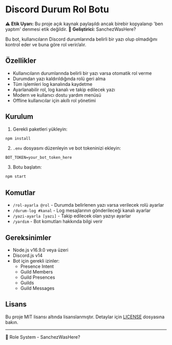 # Discord Durum Rol Botu

:warning: **Etik Uyarı:** Bu proje açık kaynak paylaşıldı ancak birebir kopyalanıp 'ben yaptım' denmesi etik değildir.
:bust_in_silhouette: **Geliştirici:** SanchezWasHere?

Bu bot, kullanıcıların Discord durumlarında belirli bir yazı olup olmadığını kontrol eder ve buna göre rol verir/alır.

## Özellikler

- Kullanıcıların durumlarında belirli bir yazı varsa otomatik rol verme
- Durumdan yazı kaldırıldığında rolü geri alma
- Tüm işlemleri log kanalında kaydetme
- Ayarlanabilir rol, log kanalı ve takip edilecek yazı
- Modern ve kullanıcı dostu yardım menüsü
- Offline kullanıcılar için akıllı rol yönetimi

## Kurulum

1. Gerekli paketleri yükleyin:
```bash
npm install
```

2. `.env` dosyasını düzenleyin ve bot tokeninizi ekleyin:
```
BOT_TOKEN=your_bot_token_here
```

3. Botu başlatın:
```bash
npm start
```

## Komutlar

- `/rol-ayarla @rol` - Durumda belirlenen yazı varsa verilecek rolü ayarlar
- `/durum-log #kanal` - Log mesajlarının gönderileceği kanalı ayarlar
- `/yazi-ayarla [yazı]` - Takip edilecek olan yazıyı ayarlar
- `/yardım` - Bot komutları hakkında bilgi verir

## Gereksinimler

- Node.js v16.9.0 veya üzeri
- Discord.js v14
- Bot için gerekli izinler:
  - Presence Intent
  - Guild Members
  - Guild Presences
  - Guilds
  - Guild Messages

## Lisans

Bu proje MIT lisansı altında lisanslanmıştır. Detaylar için [LICENSE](LICENSE) dosyasına bakın.

---

:crystal_ball: Role System - SanchezWasHere? 